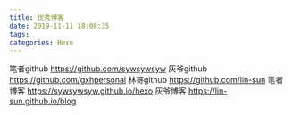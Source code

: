 ```yaml
---
title: 优秀博客
date: 2019-11-11 18:08:35
tags:
categories: Hexo
---
```


笔者github <https://github.com/sywsywsyw>
灰爷github <https://github.com/gxhpersonal>
林哥github <https://github.com/lin-sun>
笔者博客 <https://sywsywsyw.github.io/hexo>
灰爷博客 <https://lin-sun.github.io/blog>



